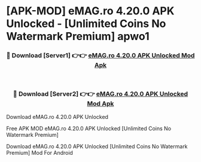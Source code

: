 # [APK-MOD] eMAG.ro 4.20.0 APK Unlocked - [Unlimited Coins No Watermark Premium] apwo1



<div align="center">
<h3>🔴 Download [Server1] 👉👉 <a href="https://momento.my/?title=eMAG.ro_4.20.0_APK_Unlocked">eMAG.ro 4.20.0 APK Unlocked Mod Apk</a></h3><br>

<h3>🔴 Download [Server2] 👉👉 <a href="https://momento.my/?title=eMAG.ro_4.20.0_APK_Unlocked">eMAG.ro 4.20.0 APK Unlocked Mod Apk</a></h3>
</div>



Download eMAG.ro 4.20.0 APK Unlocked 

Free APK MOD eMAG.ro 4.20.0 APK Unlocked [Unlimited Coins No Watermark Premium]

Download eMAG.ro 4.20.0 APK Unlocked [Unlimited Coins No Watermark Premium] Mod For Android
